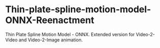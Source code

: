 # Thin-plate-spline-motion-model-ONNX-Reenactment
Thin Plate Spline Motion Model - ONNX. Extended version for Video-2-Video and Video-2-Image animation.
